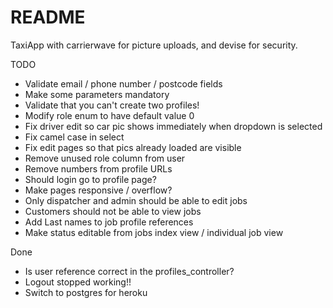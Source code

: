 # README

TaxiApp with carrierwave for picture uploads, and devise for security.

TODO
* Validate email / phone number / postcode fields
* Make some parameters mandatory
* Validate that you can't create two profiles!
* Modify role enum to have default value 0
* Fix driver edit so car pic shows immediately when dropdown is selected
* Fix camel case in select 
* Fix edit pages so that pics already loaded are visible
* Remove unused role column from user
* Remove numbers from profile URLs
* Should login go to profile page?
* Make pages responsive / overflow?
* Only dispatcher and admin should be able to edit jobs
* Customers should not be able to view jobs
* Add Last names to job profile references 
* Make status editable from jobs index view / individual job view

Done
* Is user reference correct in the profiles_controller?
* Logout stopped working!!
* Switch to postgres for heroku
